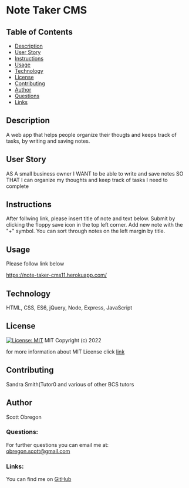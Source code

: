 
  # Note Taker CMS
  
  ## Table of Contents
  - [Description](#description)
  - [User Story](#userStory)
  - [Instructions](#instructions)
  - [Usage](#usage)
  - [Technology](#technology)
  - [License](#license)
  - [Contributing](#contributing)
  - [Author](#author)
  - [Questions](#questions)
  - [Links](#links)
  
  ## Description
  A web app that helps people organize their thougts and keeps track of tasks, by writing and saving notes.

  ## User Story

  AS A small business owner I WANT to be able to write and save notes SO THAT I can organize my thoughts and keep track of tasks I need to complete

  ## Instructions

  After follwing link, please insert title of note and text below. Submit by clicking the floppy save icon in the top left corner. Add new note with the "+" symbol. You can sort through notes on the left margin by title.

  ## Usage

  Please follow link below
  
  https://note-taker-cms11.herokuapp.com/

  ## Technology

  HTML, CSS, ES6, jQuery, Node, Express, JavaScript

  ## License

  [![License: MIT](https://img.shields.io/badge/License-MIT-yellow.svg)](https://opensource.org/licenses/MIT)
  MIT
Copyright (c) 2022
     
for more information about MIT License click [link](https://opensource.org/licenses/MIT)
  
  ## Contributing

  Sandra Smith(Tutor0 and various of other BCS tutors

  ## Author

  Scott Obregon

  ### Questions:
  For further questions you can email me at:<br />
  obregon.scott@gmail.com
  
  ### Links:
  You can find me on [GitHub](https://github.com/ObregonScott)
  
